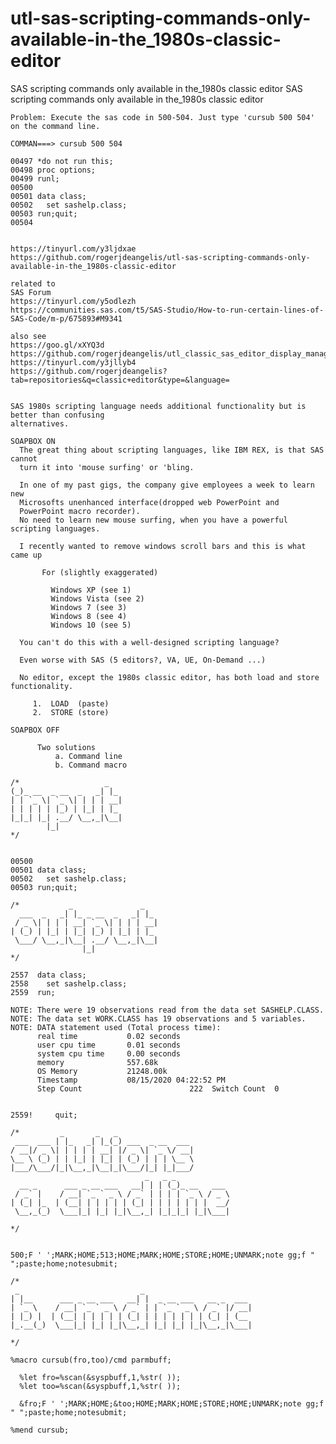 # utl-sas-scripting-commands-only-available-in-the_1980s-classic-editor
SAS scripting commands only available in the_1980s classic editor 
    SAS scripting commands only available in the_1980s classic editor                                               
                                                                                                                    
    Problem: Execute the sas code in 500-504. Just type 'cursub 500 504' on the command line.                       
                                                                                                                    
    COMMAN===> cursub 500 504                                                                                       
                                                                                                                    
    00497 *do not run this;                                                                                         
    00498 proc options;                                                                                             
    00499 runl;                                                                                                     
    00500                                                                                                           
    00501 data class;                                                                                               
    00502   set sashelp.class;                                                                                      
    00503 run;quit;                                                                                                 
    00504                                                                                                           
                                                                                                                    
                                                                                                                    
    https://tinyurl.com/y3ljdxae                                                                                    
    https://github.com/rogerjdeangelis/utl-sas-scripting-commands-only-available-in-the_1980s-classic-editor        
                                                                                                                    
    related to                                                                                                      
    SAS Forum                                                                                                       
    https://tinyurl.com/y5odlezh                                                                                    
    https://communities.sas.com/t5/SAS-Studio/How-to-run-certain-lines-of-SAS-Code/m-p/675893#M9341                 
                                                                                                                    
    also see                                                                                                        
    https://goo.gl/xXYQ3d                                                                                           
    https://github.com/rogerjdeangelis/utl_classic_sas_editor_display_manager_commands_improved                     
    https://tinyurl.com/y3jllyb4                                                                                    
    https://github.com/rogerjdeangelis?tab=repositories&q=classic+editor&type=&language=                            
                                                                                                                    
                                                                                                                    
    SAS 1980s scripting language needs additional functionality but is better than confusing                        
    alternatives.                                                                                                   
                                                                                                                    
    SOAPBOX ON                                                                                                      
      The great thing about scripting languages, like IBM REX, is that SAS cannot                                   
      turn it into 'mouse surfing' or 'bling.                                                                       
                                                                                                                    
      In one of my past gigs, the company give employees a week to learn new                                        
      Microsofts unenhanced interface(dropped web PowerPoint and                                                    
      PowerPoint macro recorder).                                                                                   
      No need to learn new mouse surfing, when you have a powerful scripting languages.                             
                                                                                                                    
      I recently wanted to remove windows scroll bars and this is what came up                                      
                                                                                                                    
           For (slightly exaggerated)                                                                               
                                                                                                                    
             Windows XP (see 1)                                                                                     
             Windows Vista (see 2)                                                                                  
             Windows 7 (see 3)                                                                                      
             Windows 8 (see 4)                                                                                      
             Windows 10 (see 5)                                                                                     
                                                                                                                    
      You can't do this with a well-designed scripting language?                                                    
                                                                                                                    
      Even worse with SAS (5 editors?, VA, UE, On-Demand ...)                                                       
                                                                                                                    
      No editor, except the 1980s classic editor, has both load and store  functionality.                           
                                                                                                                    
         1.  LOAD  (paste)                                                                                          
         2.  STORE (store)                                                                                          
                                                                                                                    
    SOAPBOX OFF                                                                                                     
                                                                                                                    
          Two solutions                                                                                             
              a. Command line                                                                                       
              b. Command macro                                                                                      
                                                                                                                    
    /*                   _                                                                                          
    (_)_ __  _ __  _   _| |_                                                                                        
    | | `_ \| `_ \| | | | __|                                                                                       
    | | | | | |_) | |_| | |_                                                                                        
    |_|_| |_| .__/ \__,_|\__|                                                                                       
            |_|                                                                                                     
    */                                                                                                              
                                                                                                                    
                                                                                                                    
    00500                                                                                                           
    00501 data class;                                                                                               
    00502   set sashelp.class;                                                                                      
    00503 run;quit;                                                                                                 
                                                                                                                    
    /*           _               _                                                                                  
      ___  _   _| |_ _ __  _   _| |_                                                                                
     / _ \| | | | __| `_ \| | | | __|                                                                               
    | (_) | |_| | |_| |_) | |_| | |_                                                                                
     \___/ \__,_|\__| .__/ \__,_|\__|                                                                               
                    |_|                                                                                             
    */                                                                                                              
                                                                                                                    
    2557  data class;                                                                                               
    2558    set sashelp.class;                                                                                      
    2559  run;                                                                                                      
                                                                                                                    
    NOTE: There were 19 observations read from the data set SASHELP.CLASS.                                          
    NOTE: The data set WORK.CLASS has 19 observations and 5 variables.                                              
    NOTE: DATA statement used (Total process time):                                                                 
          real time           0.02 seconds                                                                          
          user cpu time       0.01 seconds                                                                          
          system cpu time     0.00 seconds                                                                          
          memory              557.68k                                                                               
          OS Memory           21248.00k                                                                             
          Timestamp           08/15/2020 04:22:52 PM                                                                
          Step Count                        222  Switch Count  0                                                    
                                                                                                                    
                                                                                                                    
    2559!     quit;                                                                                                 
                                                                                                                    
    /*         _       _   _                                                                                        
     ___  ___ | |_   _| |_(_) ___  _ __  ___                                                                        
    / __|/ _ \| | | | | __| |/ _ \| `_ \/ __|                                                                       
    \__ \ (_) | | |_| | |_| | (_) | | | \__ \                                                                       
    |___/\___/|_|\__,_|\__|_|\___/|_| |_|___/                                                                       
                                  _   _ _                                                                           
      __ _      ___ _ __ ___   __| | | (_)_ __   ___                                                                
     / _` |    / __| `_ ` _ \ / _` | | | | `_ \ / _ \                                                               
    | (_| |_  | (__| | | | | | (_| | | | | | | |  __/                                                               
     \__,_(_)  \___|_| |_| |_|\__,_| |_|_|_| |_|\___|                                                               
                                                                                                                    
    */                                                                                                              
                                                                                                                    
                                                                                                                    
    500;F ' ';MARK;HOME;513;HOME;MARK;HOME;STORE;HOME;UNMARK;note gg;f " ";paste;home;notesubmit;                   
                                                                                                                    
    /*                                                                                                              
     _                           _                                                                                  
    | |__      ___ _ __ ___   __| |  _ __ ___   __ _  ___                                                           
    | `_ \    / __| `_ ` _ \ / _` | | `_ ` _ \ / _` |/ __|                                                          
    | |_) |  | (__| | | | | | (_| | | | | | | | (_| | (__                                                           
    |_.__(_)  \___|_| |_| |_|\__,_| |_| |_| |_|\__,_|\___|                                                          
                                                                                                                    
    */                                                                                                              
                                                                                                                    
    %macro cursub(fro,too)/cmd parmbuff;                                                                            
                                                                                                                    
      %let fro=%scan(&syspbuff,1,%str( ));                                                                          
      %let too=%scan(&syspbuff,1,%str( ));                                                                          
                                                                                                                    
      &fro;F ' ';MARK;HOME;&too;HOME;MARK;HOME;STORE;HOME;UNMARK;note gg;f " ";paste;home;notesubmit;               
                                                                                                                    
    %mend cursub;                                                                                                   
                                                                                                                    
                                                                                                                    
                                                                                                                    
                                                                                                                    
